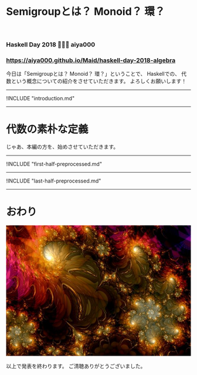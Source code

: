 　
# **Semigroupとは？ Monoid？ 環？**
　
### Haskell Day 2018 🤟🙄🤟 aiya000
### https://aiya000.github.io/Maid/haskell-day-2018-algebra

<aside class="notes">
今日は「Semigroupとは？ Monoid？ 環？」ということで、
Haskellでの、
代数という概念についての紹介をさせていただきます。
よろしくお願いします！
</aside>

- - - - -

!INCLUDE "introduction.md"

- - - - -

# 代数の素朴な定義

<aside class="notes">
じゃあ、本編の方を、始めさせていただきます。
</aside>

- - - - -

!INCLUDE "first-half-preprocessed.md"

- - - - -

!INCLUDE "last-half-preprocessed.md"

- - - - -

# おわり

![](Where_Dreams_Are_Born_by_titiavanbeugen.jpg)

<aside class="notes">
以上で発表を終わります。
ご清聴ありがとうございました。
</aside>
